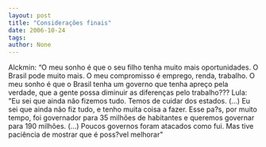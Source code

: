 ```yaml
---
layout: post
title: "Considerações finais"
date: 2006-10-24
tags: 
author: None
---
```

Alckmin:
“O meu sonho é que o seu filho tenha muito mais oportunidades. O Brasil pode muito mais. O meu compromisso é emprego, renda, trabalho. O meu sonho é que o Brasil tenha um governo que tenha apreço pela verdade, que a gente possa diminuir as diferenças pelo trabalho???
Lula:
\"Eu sei que ainda não fizemos tudo. Temos de cuidar dos estados. (...) Eu sei que ainda não fiz tudo, e tenho muita coisa a fazer. Esse pa?s, por muito tempo, foi governador para 35 milhões de habitantes e queremos governar para 190 milhões. (...) Poucos governos foram atacados como fui. Mas tive paciência de mostrar que é poss?vel melhorar\" 